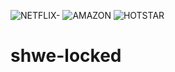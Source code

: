 ![NETFLIX-](https://user-images.githubusercontent.com/124790762/218679288-6111d1ab-a873-43df-8087-9a6346f209d8.JPG)
![AMAZON](https://user-images.githubusercontent.com/124790762/218679318-f68b8cee-45e4-4335-947f-781eeda2c88f.JPG)
![HOTSTAR](https://user-images.githubusercontent.com/124790762/218679323-cac97a36-40db-4970-8117-7959d1fcd86d.JPG)
# shwe-locked
